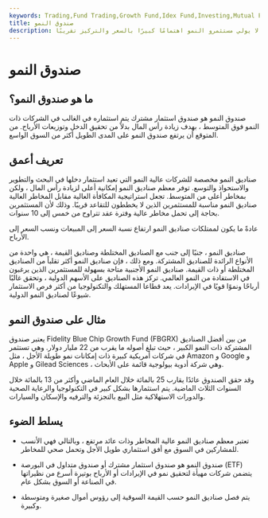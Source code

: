 ```yaml
---
keywords: Trading,Fund Trading,Growth Fund,Idex Fund,Investing,Mutual Fund
title: صندوق النمو
description: الصناديق التي تستثمر في شركات يعتقد أنها تحقق أرباحًا متزايدة بشكل مطرد. في أقصى الحالات ، لا يولي مستثمرو النمو اهتمامًا كبيرًا بالسعر والتركيز تقريبًا
---
```


# صندوق النمو
## ما هو صندوق النمو؟

صندوق النمو هو صندوق استثمار مشترك يتم استثماره في الغالب في الشركات ذات النمو فوق المتوسط ، بهدف زيادة رأس المال بدلاً من تحقيق الدخل وتوزيعات الأرباح. من المتوقع أن يرتفع صندوق النمو على المدى الطويل أكثر من السوق الواسع.

## تعريف أعمق

صناديق النمو مخصصة للشركات عالية النمو التي تعيد استثمار دخلها في البحث والتطوير والاستحواذ والتوسع. توفر معظم صناديق النمو إمكانية أعلى لزيادة رأس المال ، ولكن بمخاطر أعلى من المتوسط. تجعل استراتيجية المكافأة العالية مقابل المخاطر العالية صناديق النمو مناسبة للمستثمرين الذين لا يخططون للتقاعد قريبًا. وذلك لأن المستثمرين بحاجة إلى تحمل مخاطر عالية وفترة عقد تتراوح من خمس إلى 10 سنوات.

عادةً ما يكون لممتلكات صناديق النمو ارتفاع نسبة السعر إلى المبيعات ونسب السعر إلى الأرباح.

صناديق النمو ، جنبًا إلى جنب مع الصناديق المختلطة وصناديق القيمة ، هي واحدة من الأنواع الرائدة للصناديق المشتركة. ومع ذلك ، فإن صناديق النمو أكثر تقلباً من الصناديق المختلطة أو ذات القيمة. صناديق النمو الأجنبية متاحة بسهولة للمستثمرين الذين يرغبون في الاستفادة من النمو العالمي. تركز هذه الصناديق على الأسهم الدولية ، وتحقق غالبًا أرباحًا ونموًا قويًا في الإيرادات. يعد قطاعا المستهلك والتكنولوجيا من أكثر فرص الاستثمار شيوعًا لصناديق النمو الدولية.

## مثال على صندوق النمو

يعتبر صندوق Fidelity Blue Chip Growth Fund (FBGRX) من بين أفضل الصناديق المشتركة ذات النمو الكبير ، حيث تبلغ أصوله ما يقرب من 22 مليار دولار. وهي تستثمر في شركات أمريكية كبيرة ذات إمكانات نمو طويلة الأجل ، مثل Amazon و Google و Apple و Gilead Sciences ، وهي شركة أدوية بيولوجية قائمة على الأبحاث.

وقد حقق الصندوق عائدًا يقارب 25 بالمائة خلال العام الماضي وأكثر من 13 بالمائة خلال السنوات الثلاث الماضية. يتم استثمارها بشكل كبير في التكنولوجيا والرعاية الصحية والدورات الاستهلاكية مثل البيع بالتجزئة والترفيه والإسكان والسيارات.

## يسلط الضوء

- تعتبر معظم صناديق النمو عالية المخاطر وذات عائد مرتفع ، وبالتالي فهي الأنسب للمشاركين في السوق مع أفق استثماري طويل الأجل وتحمل صحي للمخاطر.

- صندوق النمو هو صندوق استثمار مشترك أو صندوق متداول في البورصة (ETF) يتضمن شركات مهيأة لتحقيق نمو في الإيرادات أو الأرباح بوتيرة أسرع من نظيراتها في الصناعة أو السوق بشكل عام.

- يتم فصل صناديق النمو حسب القيمة السوقية إلى رؤوس أموال صغيرة ومتوسطة وكبيرة.

